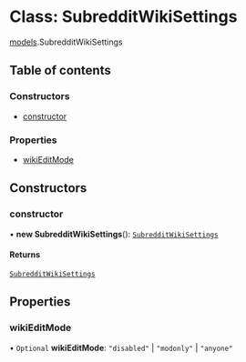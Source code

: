 # Class: SubredditWikiSettings

[models](../modules/models.md).SubredditWikiSettings

## Table of contents

### Constructors

- [constructor](models.SubredditWikiSettings.md#constructor)

### Properties

- [wikiEditMode](models.SubredditWikiSettings.md#wikieditmode)

## Constructors

### <a id="constructor" name="constructor"></a> constructor

• **new SubredditWikiSettings**(): [`SubredditWikiSettings`](models.SubredditWikiSettings.md)

#### Returns

[`SubredditWikiSettings`](models.SubredditWikiSettings.md)

## Properties

### <a id="wikieditmode" name="wikieditmode"></a> wikiEditMode

• `Optional` **wikiEditMode**: `"disabled"` \| `"modonly"` \| `"anyone"`
